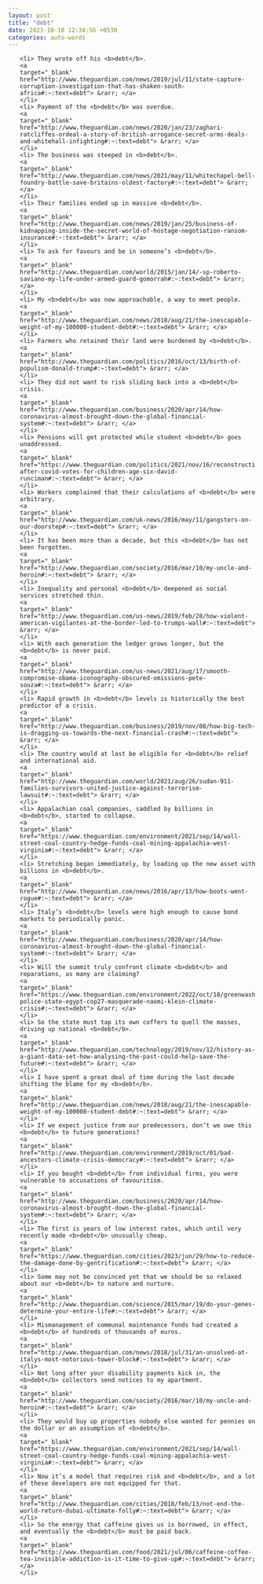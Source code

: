 ```yaml
---
layout: post
title: "debt"
date: 2023-10-10 12:34:56 +0530
categories: auto-words
---
```

<ol>

    <li> They wrote off his <b>debt</b>.
    <a 
    target="_blank" 
    href="http://www.theguardian.com/news/2019/jul/11/state-capture-corruption-investigation-that-has-shaken-south-africa#:~:text=debt"> &rarr; </a>
    </li>
    <li> Payment of the <b>debt</b> was overdue.
    <a 
    target="_blank" 
    href="http://www.theguardian.com/news/2020/jan/23/zaghari-ratcliffes-ordeal-a-story-of-british-arrogance-secret-arms-deals-and-whitehall-infighting#:~:text=debt"> &rarr; </a>
    </li>
    <li> The business was steeped in <b>debt</b>.
    <a 
    target="_blank" 
    href="http://www.theguardian.com/news/2021/may/11/whitechapel-bell-foundry-battle-save-britains-oldest-factory#:~:text=debt"> &rarr; </a>
    </li>
    <li> Their families ended up in massive <b>debt</b>.
    <a 
    target="_blank" 
    href="http://www.theguardian.com/news/2019/jan/25/business-of-kidnapping-inside-the-secret-world-of-hostage-negotiation-ransom-insurance#:~:text=debt"> &rarr; </a>
    </li>
    <li> To ask for favours and be in someone’s <b>debt</b>.
    <a 
    target="_blank" 
    href="http://www.theguardian.com/world/2015/jan/14/-sp-roberto-saviano-my-life-under-armed-guard-gomorrah#:~:text=debt"> &rarr; </a>
    </li>
    <li> My <b>debt</b> was now approachable, a way to meet people.
    <a 
    target="_blank" 
    href="http://www.theguardian.com/news/2018/aug/21/the-inescapable-weight-of-my-100000-student-debt#:~:text=debt"> &rarr; </a>
    </li>
    <li> Farmers who retained their land were burdened by <b>debt</b>.
    <a 
    target="_blank" 
    href="http://www.theguardian.com/politics/2016/oct/13/birth-of-populism-donald-trump#:~:text=debt"> &rarr; </a>
    </li>
    <li> They did not want to risk sliding back into a <b>debt</b> crisis.
    <a 
    target="_blank" 
    href="http://www.theguardian.com/business/2020/apr/14/how-coronavirus-almost-brought-down-the-global-financial-system#:~:text=debt"> &rarr; </a>
    </li>
    <li> Pensions will get protected while student <b>debt</b> goes unaddressed.
    <a 
    target="_blank" 
    href="https://www.theguardian.com/politics/2021/nov/16/reconstruction-after-covid-votes-for-children-age-six-david-runciman#:~:text=debt"> &rarr; </a>
    </li>
    <li> Workers complained that their calculations of <b>debt</b> were arbitrary.
    <a 
    target="_blank" 
    href="http://www.theguardian.com/uk-news/2016/may/11/gangsters-on-our-doorstep#:~:text=debt"> &rarr; </a>
    </li>
    <li> It has been more than a decade, but this <b>debt</b> has not been forgotten.
    <a 
    target="_blank" 
    href="http://www.theguardian.com/society/2016/mar/10/my-uncle-and-heroin#:~:text=debt"> &rarr; </a>
    </li>
    <li> Inequality and personal <b>debt</b> deepened as social services stretched thin.
    <a 
    target="_blank" 
    href="http://www.theguardian.com/us-news/2019/feb/28/how-violent-american-vigilantes-at-the-border-led-to-trumps-wall#:~:text=debt"> &rarr; </a>
    </li>
    <li> With each generation the ledger grows longer, but the <b>debt</b> is never paid.
    <a 
    target="_blank" 
    href="http://www.theguardian.com/us-news/2021/aug/17/smooth-compromise-obama-iconography-obscured-omissions-pete-souza#:~:text=debt"> &rarr; </a>
    </li>
    <li> Rapid growth in <b>debt</b> levels is historically the best predictor of a crisis.
    <a 
    target="_blank" 
    href="http://www.theguardian.com/business/2019/nov/08/how-big-tech-is-dragging-us-towards-the-next-financial-crash#:~:text=debt"> &rarr; </a>
    </li>
    <li> The country would at last be eligible for <b>debt</b> relief and international aid.
    <a 
    target="_blank" 
    href="http://www.theguardian.com/world/2021/aug/26/sudan-911-families-survivors-united-justice-against-terrorism-lawsuit#:~:text=debt"> &rarr; </a>
    </li>
    <li> Appalachian coal companies, saddled by billions in <b>debt</b>, started to collapse.
    <a 
    target="_blank" 
    href="https://www.theguardian.com/environment/2021/sep/14/wall-street-coal-country-hedge-funds-coal-mining-appalachia-west-virginia#:~:text=debt"> &rarr; </a>
    </li>
    <li> Stretching began immediately, by loading up the new asset with billions in <b>debt</b>.
    <a 
    target="_blank" 
    href="http://www.theguardian.com/news/2016/apr/13/how-boots-went-rogue#:~:text=debt"> &rarr; </a>
    </li>
    <li> Italy’s <b>debt</b> levels were high enough to cause bond markets to periodically panic.
    <a 
    target="_blank" 
    href="http://www.theguardian.com/business/2020/apr/14/how-coronavirus-almost-brought-down-the-global-financial-system#:~:text=debt"> &rarr; </a>
    </li>
    <li> Will the summit truly confront climate <b>debt</b> and reparations, as many are claiming?
    <a 
    target="_blank" 
    href="https://www.theguardian.com/environment/2022/oct/18/greenwashing-police-state-egypt-cop27-masquerade-naomi-klein-climate-crisis#:~:text=debt"> &rarr; </a>
    </li>
    <li> So the state must tap its own coffers to quell the masses, driving up national <b>debt</b>.
    <a 
    target="_blank" 
    href="http://www.theguardian.com/technology/2019/nov/12/history-as-a-giant-data-set-how-analysing-the-past-could-help-save-the-future#:~:text=debt"> &rarr; </a>
    </li>
    <li> I have spent a great deal of time during the last decade shifting the blame for my <b>debt</b>.
    <a 
    target="_blank" 
    href="http://www.theguardian.com/news/2018/aug/21/the-inescapable-weight-of-my-100000-student-debt#:~:text=debt"> &rarr; </a>
    </li>
    <li> If we expect justice from our predecessors, don’t we owe this <b>debt</b> to future generations?
    <a 
    target="_blank" 
    href="http://www.theguardian.com/environment/2019/oct/01/bad-ancestors-climate-crisis-democracy#:~:text=debt"> &rarr; </a>
    </li>
    <li> If you bought <b>debt</b> from individual firms, you were vulnerable to accusations of favouritism.
    <a 
    target="_blank" 
    href="http://www.theguardian.com/business/2020/apr/14/how-coronavirus-almost-brought-down-the-global-financial-system#:~:text=debt"> &rarr; </a>
    </li>
    <li> The first is years of low interest rates, which until very recently made <b>debt</b> unusually cheap.
    <a 
    target="_blank" 
    href="https://www.theguardian.com/cities/2023/jun/29/how-to-reduce-the-damage-done-by-gentrification#:~:text=debt"> &rarr; </a>
    </li>
    <li> Some may not be convinced yet that we should be so relaxed about our <b>debt</b> to nature and nurture.
    <a 
    target="_blank" 
    href="http://www.theguardian.com/science/2015/mar/19/do-your-genes-determine-your-entire-life#:~:text=debt"> &rarr; </a>
    </li>
    <li> Mismanagement of communal maintenance funds had created a <b>debt</b> of hundreds of thousands of euros.
    <a 
    target="_blank" 
    href="http://www.theguardian.com/news/2018/jul/31/an-unsolved-at-italys-most-notorious-tower-block#:~:text=debt"> &rarr; </a>
    </li>
    <li> Not long after your disability payments kick in, the <b>debt</b> collectors send notices to my apartment.
    <a 
    target="_blank" 
    href="http://www.theguardian.com/society/2016/mar/10/my-uncle-and-heroin#:~:text=debt"> &rarr; </a>
    </li>
    <li> They would buy up properties nobody else wanted for pennies on the dollar or an assumption of <b>debt</b>.
    <a 
    target="_blank" 
    href="https://www.theguardian.com/environment/2021/sep/14/wall-street-coal-country-hedge-funds-coal-mining-appalachia-west-virginia#:~:text=debt"> &rarr; </a>
    </li>
    <li> Now it’s a model that requires risk and <b>debt</b>, and a lot of these developers are not equipped for that.
    <a 
    target="_blank" 
    href="http://www.theguardian.com/cities/2018/feb/13/not-end-the-world-return-dubai-ultimate-folly#:~:text=debt"> &rarr; </a>
    </li>
    <li> So the energy that caffeine gives us is borrowed, in effect, and eventually the <b>debt</b> must be paid back.
    <a 
    target="_blank" 
    href="http://www.theguardian.com/food/2021/jul/06/caffeine-coffee-tea-invisible-addiction-is-it-time-to-give-up#:~:text=debt"> &rarr; </a>
    </li>